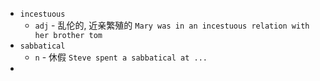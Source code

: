 - `incestuous`
	- `adj` - 乱伦的, 近亲繁殖的 `Mary was in an incestuous relation with her brother tom`
- `sabbatical`
	- `n` - 休假 `Steve spent a sabbatical at ...`
- 